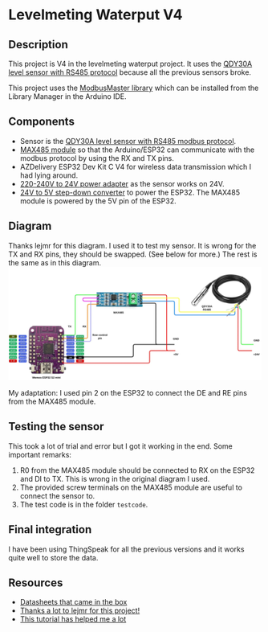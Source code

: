 # Levelmeting Waterput V4

## Description

This project is V4 in the levelmeting waterput project. It uses the [QDY30A level sensor with RS485 protocol](https://nl.aliexpress.com/item/1005004940352922.html?srcSns=sns_Copy&spreadType=socialShare&bizType=ProductDetail&social_params=60985872337&aff_fcid=d36cea4a44db45c6bede2523cc9afb1e-1753980282806-07628-_EjQJvbW&tt=MG&aff_fsk=_EjQJvbW&aff_platform=default&sk=_EjQJvbW&aff_trace_key=d36cea4a44db45c6bede2523cc9afb1e-1753980282806-07628-_EjQJvbW&shareId=60985872337&businessType=ProductDetail&platform=AE&terminal_id=5ec7fe4f4f894db8bbb9257240edc8ba&afSmartRedirect=y) because all the previous sensors broke.

This project uses the [ModbusMaster library](https://github.com/4-20ma/ModbusMaster/tree/master) which can be installed from the Library Manager in the Arduino IDE.

## Components

- Sensor is the [QDY30A level sensor with RS485 modbus protocol](https://github.com/4-20ma/ModbusMaster/tree/master).
- [MAX485 module](https://nl.aliexpress.com/item/1005009235324836.html?spm=a2g0o.productlist.main.18.6f7028e663hk5b&algo_pvid=be4b66e5-2800-47ac-b6a6-58f13e3ffc2b&algo_exp_id=be4b66e5-2800-47ac-b6a6-58f13e3ffc2b-17&pdp_ext_f=%7B%22order%22%3A%22-1%22%2C%22eval%22%3A%221%22%7D&pdp_npi=4%40dis%21EUR%2117.32%215.53%21%21%21139.11%2144.42%21%40211b430817539750750754094efdc0%2112000048420270373%21sea%21BE%210%21ABX&curPageLogUid=VVom2pkc4jR8&utparam-url=scene%3Asearch%7Cquery_from%3A) so that the Arduino/ESP32 can communicate with the modbus protocol by using the RX and TX pins.
- AZDelivery ESP32 Dev Kit C V4 for wireless data transmission which I had lying around.
- [220-240V to 24V power adapter](https://www.amazon.com.be/-/en/Universal-Adapter-220-240V-Inverter-Converter/dp/B0DRP7CS6Y/ref=sr_1_6?crid=1ACSXPUVS5M3O&dib=eyJ2IjoiMSJ9.FTbxj5E1wm82PugM4UbSTGT1U-mJWSjutiHkte5HbkOeKfQrB-BOpuIBgImuRtzR-Oxsbv6aAav57drT663OdneUMQ0v3lXwz_fyhLJ6fqaBDiDpmi3t64ZKGnJhwVYG2fniTcgwXYQBbRFDHbBWO10F0hNb3RetDSqDfkFQakxUy2J-pAYLw4MWh0_5NM9YgepXiq3lA2xNkwteyM8PkXWb3mjuG0ey11ltC3uAtEaBidy8vM2pcyvCirzr-JK_tczkhxNdXqsYSO3U6uUHg2HoZKGJPsb2ADYXPQJMeao.7CeGK0aJhAgOUL4NGwdO5NkmGQ1lxo9eezmmLnGFa6c&dib_tag=se&keywords=240v%2BAC%2Bto%2B24v%2Bdc%2Badapter&qid=1756312614&sprefix=240v%2Bac%2Bto%2B24v%2Bdc%2Badapter%2Caps%2C95&sr=8-6&th=1) as the sensor works on 24V.
- [24V to 5V step-down converter](https://www.amazon.com.be/-/en/Heemol-Converter-Module-DC-DC-Power/dp/B0BCV6GRH5/ref=sr_1_3?crid=1N3TF49LMAD7M&dib=eyJ2IjoiMSJ9.q-0kuL72pe2IKbCABHzv8yXOsoQ4-v-Wq0jyu740BLkh13zqbLLy1FTG98uMWzEd8oz7OTgdK4OSP_4BK1gTu9wjp9CoapG2o3FZpXtIWlHqLC9P6f17gwq7Obhck1AqX469Dt1Ga9VJU1P0AJyKzVB0Ln-N5Ue2JrF5tVuZJ5tERdzsEsNTRxSBOX8tx5-2qo5J622tHXK5aL6bRXPW_Zn6CSXFCy_SFn3BGmzdMCV8JSYf2uHlnAjMfwTZvKOJRcqpMr4RmKVLJPQKJ-YGLqcOWeauEC0VQ_aWCukiv7Q.-T0r3asJ5W8xXmG-Gu4cFkVHnN3vhC2m68qT4c__YZo&dib_tag=se&keywords=dc+dc+24+to+5v+converter&qid=1756310998&sprefix=dc+dc+24+to+5v+converter%2Caps%2C92&sr=8-3) to power the ESP32. The MAX485 module is powered by the 5V pin of the ESP32.

## Diagram

Thanks lejmr for this diagram. I used it to test my sensor. It is wrong for the TX and RX pins, they should be swapped. (See below for more.) The rest is the same as in this diagram.
![Wiring diagram](images/wiring_diagram_stolen.png)

My adaptation:
I used pin 2 on the ESP32 to connect the DE and RE pins from the MAX485 module.

## Testing the sensor

This took a lot of trial and error but I got it working in the end. Some important remarks:

1. R0 from the MAX485 module should be connected to RX on the ESP32 and DI to TX. This is wrong in the original diagram I used.
2. The provided screw terminals on the MAX485 module are useful to connect the sensor to.
3. The test code is in the folder `testcode`.

## Final integration

I have been using ThingSpeak for all the previous versions and it works quite well to store the data.

## Resources

- [Datasheets that came in the box](https://h5.hlcode.com.cn/?id=NK1LFtJ&f=wx)
- [Thanks a lot to lejmr for this project!](https://github.com/lejmr/dyi-ha-water-management)
- [This tutorial has helped me a lot](https://how2electronics.com/how-to-use-modbus-rtu-with-esp32-to-read-sensor-data/)
